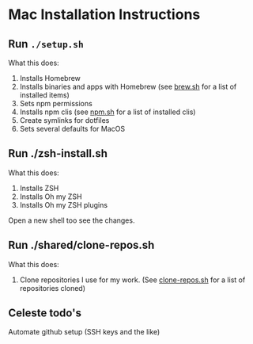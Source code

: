 # Mac Installation Instructions

## Run `./setup.sh`

What this does:

1. Installs Homebrew
2. Installs binaries and apps with Homebrew (see [brew.sh](mac/brew.sh) for a list of installed items)
3. Sets npm permissions
4. Installs npm clis (see [npm.sh](shared/npm.sh) for a list of installed clis)
5. Create symlinks for dotfiles
6. Sets several defaults for MacOS

## Run ./zsh-install.sh

What this does:

1. Installs ZSH
2. Installs Oh my ZSH
3. Installs Oh my ZSH plugins

Open a new shell too see the changes.

## Run ./shared/clone-repos.sh

What this does:

1. Clone repositories I use for my work. (See [clone-repos.sh](shared/clone-repos.sh) for a list of repositories cloned)


## Celeste todo's

Automate github setup (SSH keys and the like)